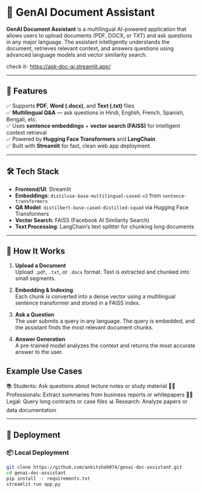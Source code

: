 # 🧠 GenAI Document Assistant

**GenAI Document Assistant** is a multilingual AI-powered application that allows users to upload documents (PDF, DOCX, or TXT) and ask questions in any major language. The assistant intelligently understands the document, retrieves relevant context, and answers questions using advanced language models and vector similarity search.

check it- https://ask-doc-ai.streamlit.app/

---

## 🌟 Features

✅ Supports **PDF**, **Word (.docx)**, and **Text (.txt)** files  
✅ **Multilingual Q&A** — ask questions in Hindi, English, French, Spanish, Bengali, etc.  
✅ Uses **sentence embeddings** + **vector search (FAISS)** for intelligent context retrieval  
✅ Powered by **Hugging Face Transformers** and **LangChain**  
✅ Built with **Streamlit** for fast, clean web app deployment  

---

## 🛠️ Tech Stack

- **Frontend/UI**: Streamlit  
- **Embeddings**: `distiluse-base-multilingual-cased-v2` from `sentence-transformers`  
- **QA Model**: `distilbert-base-cased-distilled-squad` via Hugging Face Transformers  
- **Vector Search**: FAISS (Facebook AI Similarity Search)  
- **Text Processing**: LangChain’s text splitter for chunking long documents  

---

## 🧠 How It Works

1. **Upload a Document**  
   Upload `.pdf`, `.txt`, or `.docx` format. Text is extracted and chunked into small segments.

2. **Embedding & Indexing**  
   Each chunk is converted into a dense vector using a multilingual sentence transformer and stored in a FAISS index.

3. **Ask a Question**  
   The user submits a query in any language. The query is embedded, and the assistant finds the most relevant document chunks.

4. **Answer Generation**  
   A pre-trained model analyzes the context and returns the most accurate answer to the user.

## Example Use Cases
📚 Students: Ask questions about lecture notes or study material
🧑‍💼 Professionals: Extract summaries from business reports or whitepapers
👨‍⚖️ Legal: Query long contracts or case files
📊 Research: Analyze papers or data documentation


---

## 🚀 Deployment

### 📦 Local Deployment

```bash
git clone https://github.com/ankitshah074/genai-doc-assistant.git
cd genai-doc-assistant
pip install -r requirements.txt
streamlit run app.py
